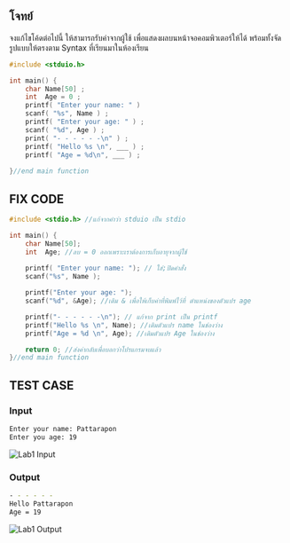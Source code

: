 ## โจทย์
จงแก้ไขโค้ดต่อไปนี้ ให้สามารถรับค่าจากผู้ใช้ เพื่อแสดงผลบนหน้าจอคอมพิวเตอร์ให้ได้ พร้อมทั้งจัดรูปแบบให้ตรงตาม Syntax ที่เรียนมาในห้องเรียน

```c++
#include <stduio.h>

int main() {
    char Name[50] ;
    int  Age = 0 ;
    printf( "Enter your name: " ) 
    scanf( "%s", Name ) ;
    printf( "Enter your age: " ) ;
    scanf( "%d", Age ) ;
    print( "- - - - - -\n" ) ;
    printf( "Hello %s \n", ___ ) ; 
    printf( "Age = %d\n", ___ ) ; 
    
}//end main function
```

## FIX CODE
```c++
#include <stdio.h> //แก้จากคำว่า stduio เป็น stdio

int main() {
    char Name[50];
    int  Age; //ลบ = 0 ออกเพราะเราต้องการเก็บอายุจากผู้ใช้
    
    printf( "Enter your name: "); // ใส่;ปิดคำสั่ง
    scanf("%s", Name );

    printf("Enter your age: ");
    scanf("%d", &Age); //เติม & เพื่อให้เก็บค่าที่พิมพ์ไว้ที่ ตำแหน่งของตัวแปร age

    printf("- - - - - -\n"); // แก้จาก print เป็น printf
    printf("Hello %s \n", Name); //เติมตัวแปร name ในช่องว่าง
    printf("Age = %d \n", Age); //เติมตัวแปร Age ในช่องว่าง

    return 0; //ส่งค่ากลับเพื่อบอกว่าโปรแกรมจบแล้ว
}//end main function
```

## TEST CASE
### Input
```bash
Enter your name: Pattarapon
Enter you age: 19
```
![Lab1 Input](lab1/lab1input.png)

### Output
```bash
- - - - - -
Hello Pattarapon
Age = 19
```
![Lab1 Output](lab1/lap1output.png)
